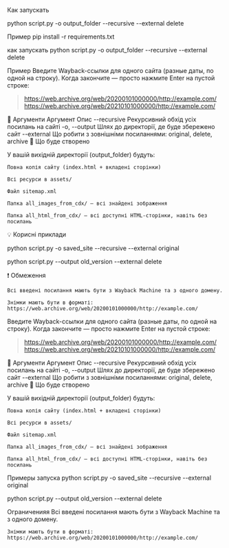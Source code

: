 Как запускать

python script.py -o output_folder --recursive --external delete

Пример
pip install -r requirements.txt

как запускать
python script.py -o output_folder --recursive --external delete

Пример
Введите Wayback-ссылки для одного сайта (разные даты, по одной на строку).
Когда закончите — просто нажмите Enter на пустой строке:

> https://web.archive.org/web/20200101000000/http://example.com/
> https://web.archive.org/web/20210101000000/http://example.com/
> 

🏁 Аргументи
Аргумент	Опис
--recursive	Рекурсивний обхід усіх посилань на сайті
-o, --output	Шлях до директорії, де буде збережено сайт
--external	Що робити з зовнішніми посиланнями: original, delete, archive
📂 Що буде створено

У вашій вихідній директорії (output_folder) будуть:

    Повна копія сайту (index.html + вкладені сторінки)

    Всі ресурси в assets/

    Файл sitemap.xml

    Папка all_images_from_cdx/ — всі знайдені зображення

    Папка all_html_from_cdx/ — всі доступні HTML-сторінки, навіть без посилань

💡 Корисні приклади

python script.py -o saved_site --recursive --external original

python script.py --output old_version --external delete

❗ Обмеження

    Всі введені посилання мають бути з Wayback Machine та з одного домену.

    Знімки мають бути в форматі:
    https://web.archive.org/web/20200101000000/http://example.com/
Введите Wayback-ссылки для одного сайта (разные даты, по одной на строку).
Когда закончите — просто нажмите Enter на пустой строке:

> https://web.archive.org/web/20200101000000/http://example.com/
> https://web.archive.org/web/20210101000000/http://example.com/
> 

🏁 Аргументи
Аргумент	Опис
--recursive	Рекурсивний обхід усіх посилань на сайті
-o, --output	Шлях до директорії, де буде збережено сайт
--external	Що робити з зовнішніми посиланнями: original, delete, archive
📂 Що буде створено

У вашій вихідній директорії (output_folder) будуть:

    Повна копія сайту (index.html + вкладені сторінки)

    Всі ресурси в assets/

    Файл sitemap.xml

    Папка all_images_from_cdx/ — всі знайдені зображення

    Папка all_html_from_cdx/ — всі доступні HTML-сторінки, навіть без посилань

Примеры запуска
python script.py -o saved_site --recursive --external original

python script.py --output old_version --external delete

Ограниченияя
    Всі введені посилання мають бути з Wayback Machine та з одного домену.

    Знімки мають бути в форматі:
    https://web.archive.org/web/20200101000000/http://example.com/
